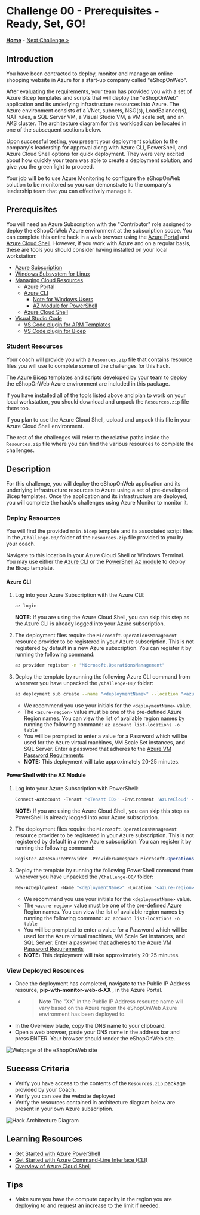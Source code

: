 # Challenge 00 - Prerequisites - Ready, Set, GO!

**[Home](../README.md)** - [Next Challenge >](./Challenge-01.md)

## Introduction

You have been contracted to deploy, monitor and manage an online shopping website in Azure for a start-up company called "eShopOnWeb".  

After evaluating the requirements, your team has provided you with a set of Azure Bicep templates and scripts that will deploy the "eShopOnWeb" application and its underlying infrastructure resources into Azure. The Azure environment consists of a VNet, subnets, NSG(s), LoadBalancer(s), NAT rules, a SQL Server VM, a Visual Studio VM, a VM scale set, and an AKS cluster. The architecture diagram for this workload can be located in one of the subsequent sections below.

Upon successful testing, you present your deployment solution to the company's leadership for approval along with Azure CLI, PowerShell, and Azure Cloud Shell options for quick deployment.  They were very excited about how quickly your team was able to create a deployment solution, and give you the green light to proceed.

Your job will be to use Azure Monitoring to configure the eShopOnWeb solution to be monitored so you can demonstrate to the company's leadership team that you can effectively manage it.

## Prerequisites

You will need an Azure Subscription with the "Contributor" role assigned to deploy the eShopOnWeb Azure environment at the subscription scope. You can complete this entire hack in a web browser using the [Azure Portal](https://portal.azure.com) and [Azure Cloud Shell](https://shell.azure.com). However, if you work with Azure and on a regular basis, these are tools you should consider having installed on your local workstation:

- [Azure Subscription](../../000-HowToHack/WTH-Common-Prerequisites.md#azure-subscription)
- [Windows Subsystem for Linux](../../000-HowToHack/WTH-Common-Prerequisites.md#windows-subsystem-for-linux)
- [Managing Cloud Resources](../../000-HowToHack/WTH-Common-Prerequisites.md#managing-cloud-resources)
  - [Azure Portal](../../000-HowToHack/WTH-Common-Prerequisites.md#azure-portal)
  - [Azure CLI](../../000-HowToHack/WTH-Common-Prerequisites.md#azure-cli)
    - [Note for Windows Users](../../000-HowToHack/WTH-Common-Prerequisites.md#note-for-windows-users)
    - [AZ Module for PowerShell](https://docs.microsoft.com/en-us/powershell/azure/install-az-ps?view=azps-6.3.0)
  - [Azure Cloud Shell](../../000-HowToHack/WTH-Common-Prerequisites.md#azure-cloud-shell)
- [Visual Studio Code](../../000-HowToHack/WTH-Common-Prerequisites.md#visual-studio-code)
  - [VS Code plugin for ARM Templates](../../000-HowToHack/WTH-Common-Prerequisites.md#visual-studio-code-plugins-for-arm-templates)
  - [VS Code plugin for Bicep](https://marketplace.visualstudio.com/items?itemName=ms-azuretools.vscode-bicep)

### Student Resources

Your coach will provide you with a `Resources.zip` file that contains resource files you will use to complete some of the challenges for this hack.  

The Azure Bicep templates and scripts developed by your team to deploy the eShopOnWeb Azure environment are included in this package.

If you have installed all of the tools listed above and plan to work on your local workstation, you should download and unpack the `Resources.zip` file there too.

If you plan to use the Azure Cloud Shell, upload and unpack this file in your Azure Cloud Shell environment. 

The rest of the challenges will refer to the relative paths inside the `Resources.zip` file where you can find the various resources to complete the challenges.

## Description

For this challenge, you will deploy the eShopOnWeb application and its underlying infrastructure resources to Azure using a set of pre-developed Bicep templates. Once the application and its infrastructure are deployed, you will complete the hack's challenges using Azure Monitor to monitor it.

### Deploy Resources

You will find the provided `main.bicep` template and its associated script files in the `/Challenge-00/` folder of the `Resources.zip` file provided to you by your coach. 

Navigate to this location in your Azure Cloud Shell or Windows Terminal. You may use either the [Azure CLI](https://docs.microsoft.com/en-us/cli/azure/?msclkid=6b97242fb99411ec83659823c955fa16) or the [PowerShell Az module](https://docs.microsoft.com/en-us/powershell/azure/install-az-ps) to deploy the Bicep template.

#### Azure CLI

1. Log into your Azure Subscription with the Azure CLI: 
    ```bash
    az login
    ```
    **NOTE:** If you are using the Azure Cloud Shell, you can skip this step as the Azure CLI is already logged into your Azure subscription.

1. The deployment files require the `Microsoft.OperationsManagement` resource provider to be registered in your Azure subscription. This is not registered by default in a new Azure subscription. You can register it by running the following command:

    ```bash
    az provider register -n "Microsoft.OperationsManagement"
    ```

1. Deploy the template by running the following Azure CLI command from wherever you have unpacked the `/Challenge-00/` folder:

    ```bash
    az deployment sub create --name "<deploymentName>" --location "<azure-region>" -f main.bicep --verbose
    ```
    
    - We recommend you use your initials for the  `<deploymentName>` value.
    - The `<azure-region>` value must be one of the pre-defined Azure Region names. You can view the list of available region names by running the following command: `az account list-locations -o table`
    - You will be prompted to enter a value for a Password which will be used for the Azure virtual machines, VM Scale Set instances, and SQL Server.  Enter a password that adheres to the [Azure VM Password Requirements](https://docs.microsoft.com/en-us/azure/virtual-machines/windows/faq#what-are-the-password-requirements-when-creating-a-vm-)
    - **NOTE:** This deployment will take approximately 20-25 minutes.

#### PowerShell with the AZ Module

1. Log into your Azure Subscription with PowerShell:

    ```PowerShell
    Connect-AzAccount -Tenant '<Tenant ID>' -Environment 'AzureCloud' -Subscription '<Subscription ID>'
    ```

    **NOTE:** If you are using the Azure Cloud Shell, you can skip this step as PowerShell is already logged into your Azure subscription.

1. The deployment files require the `Microsoft.OperationsManagement` resource provider to be registered in your Azure subscription. This is not registered by default in a new Azure subscription. You can register it by running the following command:

    ```PowerShell
    Register-AzResourceProvider -ProviderNamespace Microsoft.OperationsManagement
    ```

1. Deploy the template by running the following PowerShell command from wherever you have unpacked the `/Challenge-00/` folder:

    ```PowerShell
    New-AzDeployment -Name "<deploymentName>" -Location "<azure-region>" -TemplateFile "main.bicep" -Verbose
    ```
    - We recommend you use your initials for the  `<deploymentName>` value.
    - The `<azure-region>` value must be one of the pre-defined Azure Region names. You can view the list of available region names by running the following command: `az account list-locations -o table`
    - You will be prompted to enter a value for a Password which will be used for the Azure virtual machines, VM Scale Set instances, and SQL Server.  Enter a password that adheres to the [Azure VM Password Requirements](https://docs.microsoft.com/en-us/azure/virtual-machines/windows/faq#what-are-the-password-requirements-when-creating-a-vm-)
    - **NOTE:** This deployment will take approximately 20-25 minutes.

### View Deployed Resources

- Once the deployment has completed, navigate to the Public IP Address resource, **pip-wth-monitor-web-d-XX** , in the Azure Portal.
  - >**Note** The "XX" in the Public IP Address resource name will vary based on the Azure region the eShopOnWeb Azure environment has been deployed to.
- In the Overview blade, copy the DNS name to your clipboard.  
- Open a web browser, paste your DNS name in the address bar and press ENTER.  Your browser should render the eShopOnWeb site. 

![Webpage of the eShopOnWeb site](../Images/00-23-Eshoponweb-Webpage.png)

## Success Criteria

- Verify you have access to the contents of the `Resources.zip` package provided by your Coach.
- Verify you can see the website deployed
- Verify the resources contained in architecture diagram below are present in your own Azure subscription.

![Hack Architecture Diagram](../Images/00-01-Visio-architecture.png)

## Learning Resources

- [Get Started with Azure PowerShell](https://docs.microsoft.com/en-us/powershell/azure/get-started-azureps?view=azps-6.4.0)
- [Get Started with Azure Command-Line Interface (CLI)](https://docs.microsoft.com/en-us/cli/azure/get-started-with-azure-cli)
- [Overview of Azure Cloud Shell](https://docs.microsoft.com/en-us/azure/cloud-shell/overview)

## Tips
 
- Make sure you have the compute capacity in the region you are deploying to and request an increase to the limit if needed.
